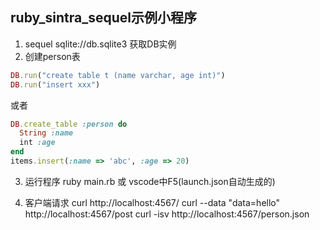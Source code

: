 ## ruby_sintra_sequel示例小程序
1. sequel sqlite://db.sqlite3 获取DB实例
2. 创建person表
```ruby
DB.run("create table t (name varchar, age int)")
DB.run("insert xxx")
```
或者
```ruby
DB.create_table :person do
  String :name
  int :age
end
items.insert(:name => 'abc', :age => 20)
```
3. 运行程序
ruby main.rb 或 vscode中F5(launch.json自动生成的)

4. 客户端请求
curl http://localhost:4567/
curl --data "data=hello" http://localhost:4567/post
curl -isv http://localhost:4567/person.json